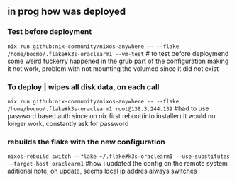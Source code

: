 ## in prog how was deployed

### Test before deployment
`nix run github:nix-community/nixos-anywhere -- --flake /home/bocmo/.flake#k3s-oraclearm1 --vm-test` # to test before deploymend
some weird fuckerry happened in the grub part of the configuration making it not work, problem with not mounting the volumed since it did not exist

### To deploy | wipes all disk data, on each call
`nix run github:nix-community/nixos-anywhere -- --flake /home/bocmo/.flake#k3s-oraclearm1 root@138.3.244.139` #had to use password based auth since on nix first reboot(into installer) it would no longer work, constantly ask for password


### rebuilds the flake with the new configuration
`nixos-rebuild switch --flake ~/.flake#k3s-oraclearm1 --use-substitutes --target-host oraclearm1` #how i updated the config on the remote system
aditional note, on update, seems local ip addres always switches
